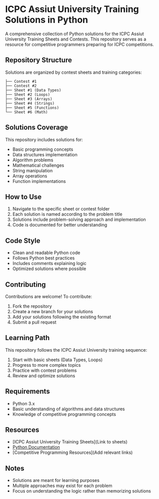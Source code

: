 # ICPC Assiut University Training Solutions in Python

A comprehensive collection of Python solutions for the ICPC Assiut University Training Sheets and Contests. This repository serves as a resource for competitive programmers preparing for ICPC competitions.

## Repository Structure

Solutions are organized by contest sheets and training categories:

```
├── Contest #1
├── Contest #2
├── Sheet #1 (Data Types)
├── Sheet #2 (Loops)
├── Sheet #3 (Arrays)
├── Sheet #4 (Strings)
├── Sheet #5 (Functions)
└── Sheet #6 (Math)
```

## Solutions Coverage

This repository includes solutions for:
- Basic programming concepts
- Data structures implementation
- Algorithm problems
- Mathematical challenges
- String manipulation
- Array operations
- Function implementations

## How to Use

1. Navigate to the specific sheet or contest folder
2. Each solution is named according to the problem title
3. Solutions include problem-solving approach and implementation
4. Code is documented for better understanding

## Code Style

- Clean and readable Python code
- Follows Python best practices
- Includes comments explaining logic
- Optimized solutions where possible

## Contributing

Contributions are welcome! To contribute:
1. Fork the repository
2. Create a new branch for your solutions
3. Add your solutions following the existing format
4. Submit a pull request

## Learning Path

This repository follows the ICPC Assiut University training sequence:
1. Start with basic sheets (Data Types, Loops)
2. Progress to more complex topics
3. Practice with contest problems
4. Review and optimize solutions

## Requirements

- Python 3.x
- Basic understanding of algorithms and data structures
- Knowledge of competitive programming concepts

## Resources

- [ICPC Assiut University Training Sheets](Link to sheets)
- [Python Documentation](https://docs.python.org/)
- [Competitive Programming Resources](Add relevant links)

## Notes

- Solutions are meant for learning purposes
- Multiple approaches may exist for each problem
- Focus on understanding the logic rather than memorizing solutions

